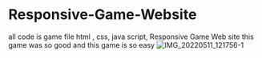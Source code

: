 # Responsive-Game-Website
all code is game file 
html , css, java script,
Responsive Game Web site this game was so good and this game is so easy
![IMG_20220511_121756-1](https://github.com/user-attachments/assets/de5a9e72-c1d8-445a-9a02-8f8c210fc87f)
